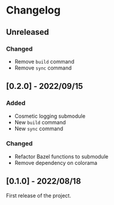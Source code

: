 # Changelog

## Unreleased

### Changed

- Remove `build` command
- Remove `sync` command

## [0.2.0] - 2022/09/15

### Added

- Cosmetic logging submodule
- New `build` command
- New `sync` command

### Changed

- Refactor Bazel functions to submodule
- Remove dependency on colorama

## [0.1.0] - 2022/08/18

First release of the project.

